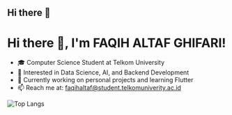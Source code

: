 ## Hi there 👋

# Hi there 👋, I'm FAQIH ALTAF GHIFARI!

- 🎓 Computer Science Student at Telkom University
- 🧠 Interested in Data Science, AI, and Backend Development
- 🔭 Currently working on personal projects and learning Flutter
- 📫 Reach me at: faqihaltaf@student.telkomuniverity.ac.id

![Top Langs](https://github-readme-stats.vercel.app/api/top-langs/?username=faqihaltaf&layout=compact&theme=tokyonight)
